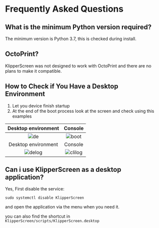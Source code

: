 # Frequently Asked Questions

## What is the minimum Python version required?

The minimum version is Python 3.7, this is checked during install.

##  OctoPrint?

KlipperScreen was not designed to work with OctoPrint and there are no plans to make it compatible.

## How to Check if You Have a Desktop Environment
1. Let you device finish startup
2. At the end of the boot process look at the screen and check using this examples


|            Desktop environment             |                   Console                    |
|:------------------------------------------:|:--------------------------------------------:|
| ![de](../img/troubleshooting/desktop.png)  |   ![boot](../img/troubleshooting/boot.png)   |
|            Desktop environment             |                   Console                    |   
| ![delog](../img/troubleshooting/delog.png) | ![clilog](../img/troubleshooting/clilog.png) |

## Can i use KlipperScreen as a desktop application?

Yes, First disable the service:

```shell
sudo systemctl disable KlipperScreen 
```

and open the application via the menu when you need it.


you can also find the shortcut in `KlipperScreen/scripts/KlipperScreen.desktop`
